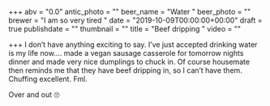 +++
abv = "0.0"
antic_photo = ""
beer_name = "Water "
beer_photo = ""
brewer = "I am so very tired "
date = "2019-10-09T00:00:00+00:00"
draft = true
publishdate = ""
thumbnail = ""
title = "Beef dripping "
video = ""

+++
I don’t have anything exciting to say. I’ve just accepted drinking water is my life now.... made a vegan sausage casserole for tomorrow nights dinner and made very nice dumplings to chuck in. Of course housemate then reminds me that they have beef dripping in, so I can’t have them.  Chuffing excellent. Fml. 

 Over and out 🙄